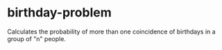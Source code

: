 # birthday-problem
Calculates the probability of more than one coincidence of birthdays in a group of "n" people.
